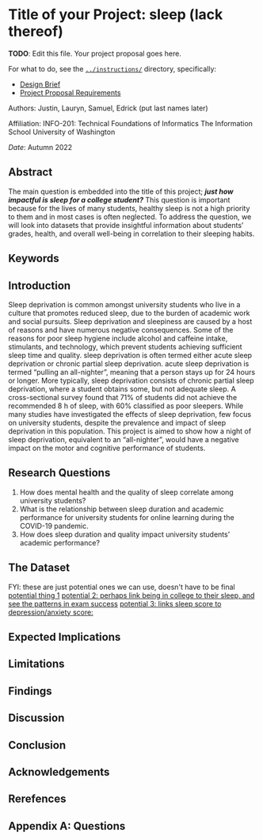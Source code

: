 # Title of your Project: sleep (lack thereof)

**TODO**: Edit this file. Your project proposal goes here.

For what to do, see the [`../instructions/`](../instructions/) directory, specifically:

* [Design Brief](../instructions/project-design-brief.pdf)
* [Project Proposal Requirements](../instructions/p01-proposal-requirements.md)

Authors: Justin, Lauryn, Samuel, Edrick (put last names later)

Affiliation: INFO-201: Technical Foundations of Informatics
The Information School
University of Washington

*Date*: Autumn 2022

## Abstract
The main question is embedded into the title of this project; _**just how impactful is sleep for a college student?**_ This question is important because for the lives of many students, healthy sleep is not a high priority to them and in most cases is often neglected. To address the question, we will look into datasets that provide insightful information about students’ grades, health, and overall well-being in correlation to their sleeping habits.

## Keywords


## Introduction
Sleep deprivation is common amongst university students who live in a culture that promotes reduced sleep, due to the burden of academic work and social pursuits. Sleep deprivation and sleepiness are caused by a host of reasons and have numerous negative consequences. Some of the reasons for poor sleep hygiene include alcohol and caffeine intake, stimulants, and technology, which prevent students achieving sufficient sleep time and quality.  sleep deprivation is often termed either acute sleep deprivation or chronic partial sleep deprivation. acute sleep deprivation is termed “pulling an all-nighter”, meaning that a person stays up for 24 hours or longer. More typically, sleep deprivation consists of chronic partial sleep deprivation, where a student obtains some, but not adequate sleep. A cross-sectional survey found that 71% of students did not achieve the recommended 8 h of sleep, with 60% classified as poor sleepers. While many studies have investigated the effects of sleep deprivation, few focus on university students, despite the prevalence and impact of sleep deprivation in this population. This project is aimed to show how a night of sleep deprivation, equivalent to an “all-nighter”, would have a negative impact on the motor and cognitive performance of students.






## Research Questions
1. How does mental health and the quality of sleep correlate among university students?
2. What is the relationship between sleep duration and academic performance for university students for online learning during the COVID-19 pandemic.
3. How does sleep duration and quality impact university students’ academic performance?

## The Dataset
FYI: these are just potential ones we can use, doesn't have to be final
[potential thing 1](https://www.kaggle.com/datasets/nabilajahan/student-study-performance)
[potential 2: perhaps link being in college to their sleep, and see the patterns in exam success](https://www.kaggle.com/datasets/spscientist/students-performance-in-exams)
[potential 3: links sleep score to depression/anxiety score:](https://dataverse.harvard.edu/dataset.xhtml?persistentId=doi:10.7910/DVN/94KDOL)
## Expected Implications


## Limitations


## Findings


## Discussion


## Conclusion


## Acknowledgements


## Rerefences


## Appendix A: Questions
